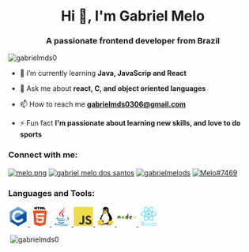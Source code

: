 <h1 align="center">Hi 👋, I'm Gabriel Melo</h1>
<h3 align="center">A passionate frontend developer from Brazil</h3>

<p align="left"> <img src="https://komarev.com/ghpvc/?username=gabrielmds0&label=Profile%20views&color=0e75b6&style=flat" alt="gabrielmds0" /> </p>

- 🌱 I’m currently learning **Java, JavaScrip and React**

- 💬 Ask me about **react, C, and object oriented languages**

- 📫 How to reach me **gabrielmds0306@gmail.com**

- ⚡ Fun fact **I'm passionate about learning new skills, and love to do sports**

<h3 align="left">Connect with me:</h3>
<p align="left">
<a href="https://twitter.com/melo.png" target="blank"><img align="center" src="https://raw.githubusercontent.com/rahuldkjain/github-profile-readme-generator/master/src/images/icons/Social/twitter.svg" alt="melo.png" height="30" width="40" /></a>
<a href="https://linkedin.com/in/gabriel melo dos santos" target="blank"><img align="center" src="https://raw.githubusercontent.com/rahuldkjain/github-profile-readme-generator/master/src/images/icons/Social/linked-in-alt.svg" alt="gabriel melo dos santos" height="30" width="40" /></a>
<a href="https://instagram.com/gabrielmelods" target="blank"><img align="center" src="https://raw.githubusercontent.com/rahuldkjain/github-profile-readme-generator/master/src/images/icons/Social/instagram.svg" alt="gabrielmelods" height="30" width="40" /></a>
<a href="https://discord.gg/Melo#7469" target="blank"><img align="center" src="https://raw.githubusercontent.com/rahuldkjain/github-profile-readme-generator/master/src/images/icons/Social/discord.svg" alt="Melo#7469" height="30" width="40" /></a>
</p>

<h3 align="left">Languages and Tools:</h3>
<p align="left"> <a href="https://www.cprogramming.com/" target="_blank" rel="noreferrer"> <img src="https://raw.githubusercontent.com/devicons/devicon/master/icons/c/c-original.svg" alt="c" width="40" height="40"/> </a> <a href="https://www.w3.org/html/" target="_blank" rel="noreferrer"> <img src="https://raw.githubusercontent.com/devicons/devicon/master/icons/html5/html5-original-wordmark.svg" alt="html5" width="40" height="40"/> </a> <a href="https://www.java.com" target="_blank" rel="noreferrer"> <img src="https://raw.githubusercontent.com/devicons/devicon/master/icons/java/java-original.svg" alt="java" width="40" height="40"/> </a> <a href="https://developer.mozilla.org/en-US/docs/Web/JavaScript" target="_blank" rel="noreferrer"> <img src="https://raw.githubusercontent.com/devicons/devicon/master/icons/javascript/javascript-original.svg" alt="javascript" width="40" height="40"/> </a> <a href="https://www.linux.org/" target="_blank" rel="noreferrer"> <img src="https://raw.githubusercontent.com/devicons/devicon/master/icons/linux/linux-original.svg" alt="linux" width="40" height="40"/> </a> <a href="https://nodejs.org" target="_blank" rel="noreferrer"> <img src="https://raw.githubusercontent.com/devicons/devicon/master/icons/nodejs/nodejs-original-wordmark.svg" alt="nodejs" width="40" height="40"/> </a> <a href="https://reactjs.org/" target="_blank" rel="noreferrer"> <img src="https://raw.githubusercontent.com/devicons/devicon/master/icons/react/react-original-wordmark.svg" alt="react" width="40" height="40"/> </a> </p>

<p>&nbsp;<img align="center" src="https://github-readme-stats.vercel.app/api?username=gabrielmds0&show_icons=true&locale=en" alt="gabrielmds0" /></p>
